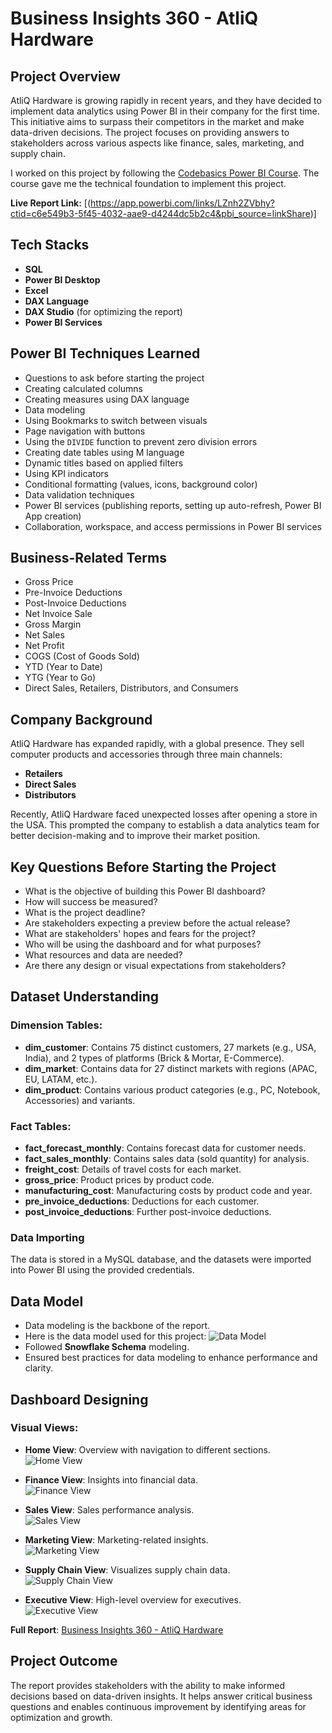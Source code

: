 # Business Insights 360 - AtliQ Hardware

## Project Overview
AtliQ Hardware is growing rapidly in recent years, and they have decided to implement data analytics using Power BI in their company for the first time. This initiative aims to surpass their competitors in the market and make data-driven decisions. The project focuses on providing answers to stakeholders across various aspects like finance, sales, marketing, and supply chain.

I worked on this project by following the [Codebasics Power BI Course](https://codebasics.io/bootcamps/dashboard/data-analytics-bootcamp-with-practical-job-assistance). The course gave me the technical foundation to implement this project.

**Live Report Link:** [(https://app.powerbi.com/links/LZnh2ZVbhy?ctid=c6e549b3-5f45-4032-aae9-d4244dc5b2c4&pbi_source=linkShare)]

## Tech Stacks
- **SQL**
- **Power BI Desktop**
- **Excel**
- **DAX Language**
- **DAX Studio** (for optimizing the report)
- **Power BI Services**

## Power BI Techniques Learned
- Questions to ask before starting the project
- Creating calculated columns
- Creating measures using DAX language
- Data modeling
- Using Bookmarks to switch between visuals
- Page navigation with buttons
- Using the `DIVIDE` function to prevent zero division errors
- Creating date tables using M language
- Dynamic titles based on applied filters
- Using KPI indicators
- Conditional formatting (values, icons, background color)
- Data validation techniques
- Power BI services (publishing reports, setting up auto-refresh, Power BI App creation)
- Collaboration, workspace, and access permissions in Power BI services

## Business-Related Terms
- Gross Price
- Pre-Invoice Deductions
- Post-Invoice Deductions
- Net Invoice Sale
- Gross Margin
- Net Sales
- Net Profit
- COGS (Cost of Goods Sold)
- YTD (Year to Date)
- YTG (Year to Go)
- Direct Sales, Retailers, Distributors, and Consumers

## Company Background
AtliQ Hardware has expanded rapidly, with a global presence. They sell computer products and accessories through three main channels:
- **Retailers**
- **Direct Sales**
- **Distributors**

Recently, AtliQ Hardware faced unexpected losses after opening a store in the USA. This prompted the company to establish a data analytics team for better decision-making and to improve their market position.

## Key Questions Before Starting the Project
- What is the objective of building this Power BI dashboard?
- How will success be measured?
- What is the project deadline?
- Are stakeholders expecting a preview before the actual release?
- What are stakeholders' hopes and fears for the project?
- Who will be using the dashboard and for what purposes?
- What resources and data are needed?
- Are there any design or visual expectations from stakeholders?

## Dataset Understanding

### Dimension Tables:
- **dim_customer**: Contains 75 distinct customers, 27 markets (e.g., USA, India), and 2 types of platforms (Brick & Mortar, E-Commerce).
- **dim_market**: Contains data for 27 distinct markets with regions (APAC, EU, LATAM, etc.).
- **dim_product**: Contains various product categories (e.g., PC, Notebook, Accessories) and variants.

### Fact Tables:
- **fact_forecast_monthly**: Contains forecast data for customer needs.
- **fact_sales_monthly**: Contains sales data (sold quantity) for analysis.
- **freight_cost**: Details of travel costs for each market.
- **gross_price**: Product prices by product code.
- **manufacturing_cost**: Manufacturing costs by product code and year.
- **pre_invoice_deductions**: Deductions for each customer.
- **post_invoice_deductions**: Further post-invoice deductions.

### Data Importing
The data is stored in a MySQL database, and the datasets were imported into Power BI using the provided credentials.

## Data Model
- Data modeling is the backbone of the report.
- Here is the data model used for this project:
![Data Model](images/Data_model.png)
- Followed **Snowflake Schema** modeling.
- Ensured best practices for data modeling to enhance performance and clarity.

## Dashboard Designing

### Visual Views:
- **Home View**: Overview with navigation to different sections.  
![Home View](images/Home.png)

- **Finance View**: Insights into financial data.  
![Finance View](images/Finance.png)

- **Sales View**: Sales performance analysis.  
![Sales View](images/Sales.png)

- **Marketing View**: Marketing-related insights.  
![Marketing View](images/Marketing.png)

- **Supply Chain View**: Visualizes supply chain data.  
![Supply Chain View](images/Supply.png)

- **Executive View**: High-level overview for executives.  
![Executive View](images/Excecutive.png)


**Full Report**: [Business Insights 360 - AtliQ Hardware](https://www.novypro.com/create_project/business-insight-360-atliq-hardware)

## Project Outcome
The report provides stakeholders with the ability to make informed decisions based on data-driven insights. It helps answer critical business questions and enables continuous improvement by identifying areas for optimization and growth.
